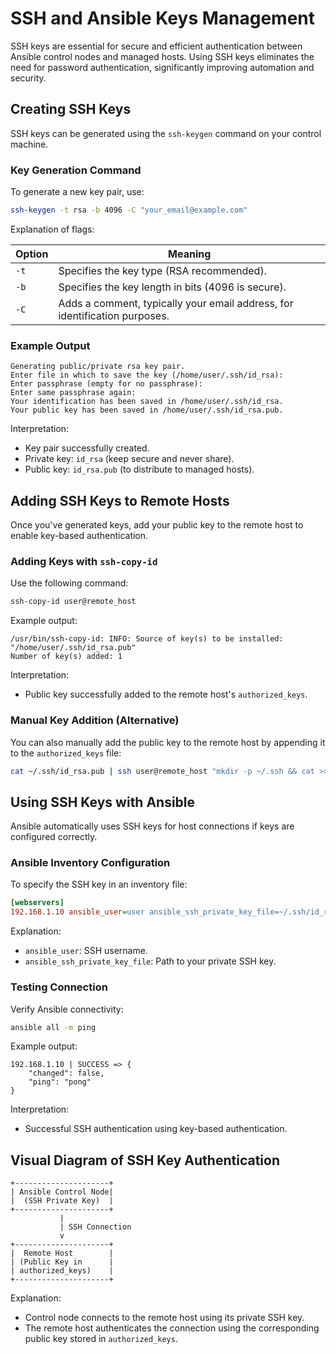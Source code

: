 # SSH and Ansible Keys Management

SSH keys are essential for secure and efficient authentication between Ansible control nodes and managed hosts. Using SSH keys eliminates the need for password authentication, significantly improving automation and security.

## Creating SSH Keys

SSH keys can be generated using the `ssh-keygen` command on your control machine.

### Key Generation Command

To generate a new key pair, use:

```bash
ssh-keygen -t rsa -b 4096 -C "your_email@example.com"
```

Explanation of flags:

| Option | Meaning |
|--------|---------|
| `-t`   | Specifies the key type (RSA recommended). |
| `-b`   | Specifies the key length in bits (4096 is secure). |
| `-C`   | Adds a comment, typically your email address, for identification purposes. |

### Example Output

```
Generating public/private rsa key pair.
Enter file in which to save the key (/home/user/.ssh/id_rsa): 
Enter passphrase (empty for no passphrase): 
Enter same passphrase again: 
Your identification has been saved in /home/user/.ssh/id_rsa.
Your public key has been saved in /home/user/.ssh/id_rsa.pub.
```

Interpretation:
- Key pair successfully created.
- Private key: `id_rsa` (keep secure and never share).
- Public key: `id_rsa.pub` (to distribute to managed hosts).

## Adding SSH Keys to Remote Hosts

Once you've generated keys, add your public key to the remote host to enable key-based authentication.

### Adding Keys with `ssh-copy-id`

Use the following command:

```bash
ssh-copy-id user@remote_host
```

Example output:

```
/usr/bin/ssh-copy-id: INFO: Source of key(s) to be installed: "/home/user/.ssh/id_rsa.pub"
Number of key(s) added: 1
```

Interpretation:
- Public key successfully added to the remote host's `authorized_keys`.

### Manual Key Addition (Alternative)

You can also manually add the public key to the remote host by appending it to the `authorized_keys` file:

```bash
cat ~/.ssh/id_rsa.pub | ssh user@remote_host "mkdir -p ~/.ssh && cat >> ~/.ssh/authorized_keys"
```

## Using SSH Keys with Ansible

Ansible automatically uses SSH keys for host connections if keys are configured correctly.

### Ansible Inventory Configuration

To specify the SSH key in an inventory file:

```ini
[webservers]
192.168.1.10 ansible_user=user ansible_ssh_private_key_file=~/.ssh/id_rsa
```

Explanation:
- `ansible_user`: SSH username.
- `ansible_ssh_private_key_file`: Path to your private SSH key.

### Testing Connection

Verify Ansible connectivity:

```bash
ansible all -m ping
```

Example output:

```
192.168.1.10 | SUCCESS => {
    "changed": false,
    "ping": "pong"
}
```

Interpretation:
- Successful SSH authentication using key-based authentication.

## Visual Diagram of SSH Key Authentication

```
+---------------------+
| Ansible Control Node|
|  (SSH Private Key)  |
+---------------------+
           |
           | SSH Connection
           v
+---------------------+
|  Remote Host        |
| (Public Key in      |
| authorized_keys)    |
+---------------------+
```

Explanation:
- Control node connects to the remote host using its private SSH key.
- The remote host authenticates the connection using the corresponding public key stored in `authorized_keys`.


